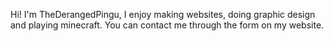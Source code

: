 Hi! I'm TheDerangedPingu, I enjoy making websites, doing graphic design and playing minecraft. You can contact me through the form on my website.
